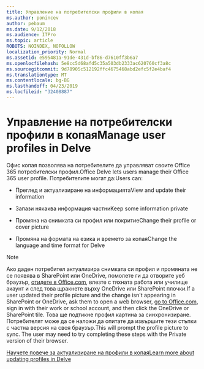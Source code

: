```yaml
---
title: Управление на потребителски профили в копая
ms.author: ponincev
author: pebaum
ms.date: 9/12/2018
ms.audience: ITPro
ms.topic: article
ROBOTS: NOINDEX, NOFOLLOW
localization_priority: Normal
ms.assetid: e595481a-91de-431d-bf86-d7610ff3b6a7
ms.openlocfilehash: 5e8cc5d68afd5c35a503db2333ac620760cf3a8c
ms.sourcegitcommit: 9d78905c512192ffc4675468abd2efc5f2e4baf4
ms.translationtype: MT
ms.contentlocale: bg-BG
ms.lasthandoff: 04/23/2019
ms.locfileid: "32408887"
---
```

# <a name="manage-user-profiles-in-delve"></a><span data-ttu-id="79a11-102">Управление на потребителски профили в копая</span><span class="sxs-lookup"><span data-stu-id="79a11-102">Manage user profiles in Delve</span></span>

<span data-ttu-id="79a11-103">Офис копая позволява на потребителите да управляват своите Office 365 потребителски профил.</span><span class="sxs-lookup"><span data-stu-id="79a11-103">Office Delve lets users manage their Office 365 user profile.</span></span> <span data-ttu-id="79a11-104">Потребителите могат да:</span><span class="sxs-lookup"><span data-stu-id="79a11-104">Users can:</span></span>
  
- <span data-ttu-id="79a11-105">Преглед и актуализиране на информацията</span><span class="sxs-lookup"><span data-stu-id="79a11-105">View and update their information</span></span>
    
- <span data-ttu-id="79a11-106">Запази някаква информация частни</span><span class="sxs-lookup"><span data-stu-id="79a11-106">Keep some information private</span></span>
    
- <span data-ttu-id="79a11-107">Промяна на снимката си профил или покритие</span><span class="sxs-lookup"><span data-stu-id="79a11-107">Change their profile or cover picture</span></span>
    
- <span data-ttu-id="79a11-108">Промяна на формата на езика и времето за копая</span><span class="sxs-lookup"><span data-stu-id="79a11-108">Change the language and time format for Delve</span></span>
    
> [!NOTE]
> <span data-ttu-id="79a11-109">Ако даден потребител актуализира снимката си профил и промяната не се появява в SharePoint или OneDrive, помолете ги да отворите уеб браузър, [отидете в Office.com](https://www.office.com), влезте с тяхната работа или училище акаунт и след това щракнете върху OneDrive или SharePoint плочки.</span><span class="sxs-lookup"><span data-stu-id="79a11-109">If a user updated their profile picture and the change isn't appearing in SharePoint or OneDrive, ask them to open a web browser, [go to Office.com](https://www.office.com), sign in with their work or school account, and then click the OneDrive or SharePoint tile.</span></span> <span data-ttu-id="79a11-110">Това ще подтикне профил картина за синхронизиране. Потребителят може да се наложи да опитате да извършите тези стъпки с частна версия на своя браузър.</span><span class="sxs-lookup"><span data-stu-id="79a11-110">This will prompt the profile picture to sync. The user may need to try completing these steps with the Private version of their browser.</span></span> 
  
[<span data-ttu-id="79a11-111">Научете повече за актуализиране на профили в копая</span><span class="sxs-lookup"><span data-stu-id="79a11-111">Learn more about updating profiles in Delve</span></span>](https://go.microsoft.com/fwlink/?linkid=735070)
  

